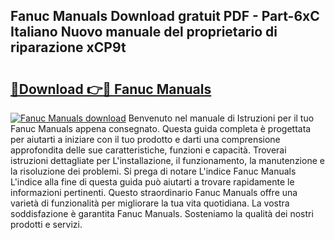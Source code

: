 ## Fanuc Manuals Download gratuit PDF - Part-6xC Italiano Nuovo manuale del proprietario di riparazione xCP9t

# <h2><a href="http://dfalzpg.blite.top/?on=Fanuc+Manuals">🔗Download 👉🔴 Fanuc Manuals</a></h2>

[![Fanuc Manuals download](https://i.imgur.com/lujVjoI.png)](http://dfalzpg.blite.top/?on=Fanuc+Manuals)
Benvenuto nel manuale di Istruzioni per il tuo Fanuc Manuals appena consegnato. Questa guida completa è progettata per aiutarti a iniziare con il tuo prodotto e darti una comprensione approfondita delle sue caratteristiche, funzioni e capacità. Troverai istruzioni dettagliate per L'installazione, il funzionamento, la manutenzione e la risoluzione dei problemi. Si prega di notare L'indice Fanuc Manuals L'indice alla fine di questa guida può aiutarti a trovare rapidamente le informazioni pertinenti. Questo straordinario Fanuc Manuals offre una varietà di funzionalità per migliorare la tua vita quotidiana. La vostra soddisfazione è garantita Fanuc Manuals. Sosteniamo la qualità dei nostri prodotti e servizi.
